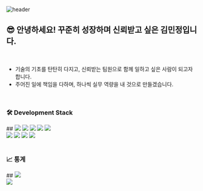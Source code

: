 ![header](https://capsule-render.vercel.app/api?type=waving&color=auto&height=300&section=header&text=Kim%20Min%20Jung&fontSize=90)
<div>
  <div>
  <h2>😎 안녕하세요! 꾸준히 성장하며 신뢰받고 싶은 김민정입니다. </h2>
  </div>
  <br>
  <div>
    <ul>
      <li>
        기술의 기초를 탄탄히 다지고, 신뢰받는 팀원으로 함께 일하고 싶은 사람이 되고자 합니다.
      </li>
        <li>
        주어진 일에 책임을 다하며, 하나씩 실무 역량을 내 것으로 만들겠습니다.
      </li>
    </ul>
  </div> 
</div>
<br>
<div>
  <h3>🛠 Development Stack</h3>
##
  <img src="https://img.shields.io/badge/java-007396?style=for-the-badge&logo=java&logoColor=white">
  <img src="https://img.shields.io/badge/javascript-F7DF1E?style=for-the-badge&logo=javascript&logoColor=black">
  <img src="https://img.shields.io/badge/jquery-0769AD?style=for-the-badge&logo=jquery&logoColor=white">
  <img src="https://img.shields.io/badge/oracle-F80000?style=for-the-badge&logo=oracle&logoColor=white">
  <img src="https://img.shields.io/badge/spring-6DB33F?style=for-the-badge&logo=spring&logoColor=white">
  <br>
  <img src="https://img.shields.io/badge/html5-E34F26?style=for-the-badge&logo=html5&logoColor=white">
  <img src="https://img.shields.io/badge/css-1572B6?style=for-the-badge&logo=css3&logoColor=white">
  <img src="https://img.shields.io/badge/bootstrap-7952B3?style=for-the-badge&logo=bootstrap&logoColor=white">
  <img src="https://img.shields.io/badge/github-181717?style=for-the-badge&logo=github&logoColor=white">


</div>
<br>
<div>
  <h3>📈 통계</h3>
##
  <img src="https://github-readme-stats.vercel.app/api?username=dandi0624&show_icons=true&bg_color=bfcbf9&title_color=ffffff&text_color=ffffff&icon_color=ffffff" />
  <br/>
  <img src="https://github-readme-stats.vercel.app/api/top-langs/?username=dandi0624&layout=compact" />
</div>

